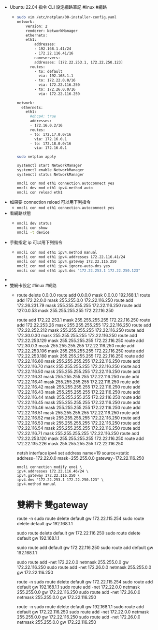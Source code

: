 - Ubuntu 22.04 指令 CLI 設定網路筆記 #linux #網路
	- ```bash
	  sudo vim /etc/netplan/00-installer-config.yaml
	  network:
	      version: 2
	      renderer: NetworkManager
	      ethernets:
	      eth1:
	          addresses:
	          - 192.168.1.41/24
	          - 172.22.116.41/16
	          nameservers:
	          addresses: [172.22.253.1, 172.22.250.123]
	        routes:
	          - to: default
	            via: 192.168.1.1
	          - to: 172.22.0.0/16
	            via: 172.22.116.250
	          - to: 172.26.0.0/16
	            via: 172.22.116.250
	            
	  network:
	    ethernets:
	      eth1:
	        #dhcp4: true
	        addresses:
	        - 172.16.0.2/16
	        routes:
	        - to: 172.17.0.0/16
	          via: 172.16.0.1
	        - to: 172.18.0.0/16
	          via: 172.16.0.1
	  
	  sudo netplan apply
	  
	  systemctl start NetworkManager
	  systemctl enable NetworkManager
	  systemctl status NetworkManager
	  
	  nmcli con mod eth1 connection.autoconnect yes
	  nmcli dev mod eth1 ipv4.method auto
	  nmcli con reload eth1
	  ```
- 如果要 connection reload 可以用下列指令
	- `nmcli con mod eth1 connection.autoconnect yes`
- 看網路狀態
	- ```bash
	  nmcli dev status
	  nmcli con show
	  nmcli -t device
	  ```
- 手動指定 ip 可以用下列指令
	- ```bash
	  nmcli con mod eth1 ipv4.method manual
	  nmcli con mod eth1 ipv4.addresses 172.22.116.41/24
	  nmcli con mod eth1 ipv4.gateway 172.22.116.250
	  nmcli con mod eth1 ipv4.ignore-auto-dns yes
	  nmcli con mod eth1 ipv4.dns "172.22.253.1 172.22.250.123"
	  ```
-
- 雙網卡設定 #linux #網路
	- route delete 0.0.0.0 
	  route add 0.0.0.0 mask 0.0.0.0 192.168.1.1
	  route add 172.22.0.0 mask 255.255.0.0 172.22.116.250
	  route add 172.26.231.79 mask 255.255.255.255 172.22.116.250
	  route add 127.0.0.53 mask 255.255.255.255 172.22.116.250
	  
	  route add 172.22.253.1 mask 255.255.255.255 172.22.116.250
	  route add 172.22.253.26 mask 255.255.255.255 172.22.116.250
	  route add 172.22.252.212 mask 255.255.255.255 172.22.116.250
	  route add 172.30.0.30 mask 255.255.255.255 172.22.116.250
	  route add 172.22.253.129 mask 255.255.255.255 172.22.116.250
	  route add 172.30.0.3 mask 255.255.255.255 172.22.116.250
	  route add 172.22.253.106 mask 255.255.255.255 172.22.116.250
	  route add 172.22.253.188 mask 255.255.255.255 172.22.116.250
	  route add 172.22.116.60 mask 255.255.255.255 172.22.116.250
	  route add 172.22.116.70 mask 255.255.255.255 172.22.116.250
	  route add 172.22.116.50 mask 255.255.255.255 172.22.116.250
	  route add 172.22.116.31 mask 255.255.255.255 172.22.116.250
	  route add 172.22.116.41 mask 255.255.255.255 172.22.116.250
	  route add 172.22.116.42 mask 255.255.255.255 172.22.116.250
	  route add 172.22.116.43 mask 255.255.255.255 172.22.116.250
	  route add 172.22.116.44 mask 255.255.255.255 172.22.116.250
	  route add 172.22.116.45 mask 255.255.255.255 172.22.116.250
	  route add 172.22.116.46 mask 255.255.255.255 172.22.116.250
	  route add 172.22.116.51 mask 255.255.255.255 172.22.116.250
	  route add 172.22.116.52 mask 255.255.255.255 172.22.116.250
	  route add 172.22.116.53 mask 255.255.255.255 172.22.116.250
	  route add 172.22.116.54 mask 255.255.255.255 172.22.116.250
	  route add 172.22.116.71 mask 255.255.255.255 172.22.116.250
	  route add 172.22.253.120 mask 255.255.255.255 172.22.116.250
	  route add 172.22.135.226 mask 255.255.255.255 172.22.116.250
	  
	  
	  netsh interface ipv4 set address name=19 source=static address=172.22.0.0 mask=255.255.0.0 gateway=172.22.116.250
	  
	      nmcli connection modify eno1 \
	      ipv4.addresses 172.22.116.46/24 \
	      ipv4.gateway 172.22.116.250 \
	      ipv4.dns "172.22.253.1 172.22.250.123" \
	      ipv4.method manual
	  
	  
	  # 雙網卡 雙gateway
	  route -n
	  sudo route delete default gw 172.22.115.254
	  sudo route delete default gw 192.168.1.1
	  
	  
	  sudo route delete default gw 172.22.116.250
	  sudo route delete default gw 192.168.1.1
	  
	  sudo route add default gw 172.22.116.250
	  sudo route add default gw 192.168.1.1
	  
	  sudo route add -net 172.22.0.0 netmask 255.255.0.0 gw 172.22.116.250
	  sudo route add -net 172.26.0.0 netmask 255.255.0.0 gw 172.22.116.250
	  
	  route -n
	  sudo route delete default gw 172.22.115.254
	  sudo route add default gw 192.168.1.1
	  sudo route add -net 172.22.0.0 netmask 255.255.0.0 gw 172.22.116.250
	  sudo route add -net 172.26.0.0 netmask 255.255.0.0 gw 172.22.116.250
	  
	  route -n
	  sudo route delete default gw 192.168.1.1
	  sudo route add default gw 172.22.116.250
	  sudo route add -net 172.22.0.0 netmask 255.255.0.0 gw 172.22.116.250
	  sudo route add -net 172.26.0.0 netmask 255.255.0.0 gw 172.22.116.250